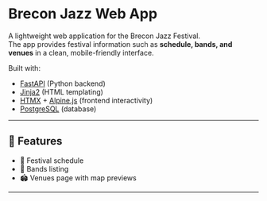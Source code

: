 # Brecon Jazz Web App

A lightweight web application for the Brecon Jazz Festival.  
The app provides festival information such as **schedule, bands, and venues** in a clean, mobile-friendly interface.  

Built with:
- [FastAPI](https://fastapi.tiangolo.com/) (Python backend)
- [Jinja2](https://jinja.palletsprojects.com/) (HTML templating)
- [HTMX](https://htmx.org/) + [Alpine.js](https://alpinejs.dev/) (frontend interactivity)
- [PostgreSQL](https://www.postgresql.org/) (database)

---

## 🚀 Features
- 📅 Festival schedule  
- 🎷 Bands listing  
- 🏟️ Venues page with map previews  

---
